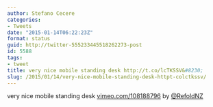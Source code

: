 ```yaml
---
author: Stefano Cecere
categories:
- Tweets
date: "2015-01-14T06:22:23Z"
format: status
guid: http://twitter-555233445518262273-post
id: 5588
tags:
- tweet
title: very nice mobile standing desk http://t.co/lcTKSSV&#8230;
slug: /2015/01/14/very-nice-mobile-standing-desk-httpt-colctkssv/
---
```


very nice mobile standing desk [vimeo.com/108188796](http://vimeo.com/108188796) by [@RefoldNZ](http://twitter.com/RefoldNZ)